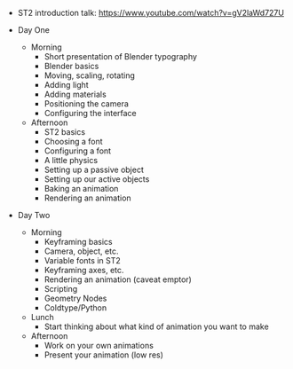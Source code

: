 

- ST2 introduction talk: https://www.youtube.com/watch?v=gV2laWd727U


- Day One
    - Morning
        - Short presentation of Blender typography
        - Blender basics
        - Moving, scaling, rotating
        - Adding light
        - Adding materials
        - Positioning the camera
        - Configuring the interface
    - Afternoon
        - ST2 basics
        - Choosing a font
        - Configuring a font
        - A little physics
        - Setting up a passive object
        - Setting up our active objects
        - Baking an animation
        - Rendering an animation

- Day Two
    - Morning
        - Keyframing basics
        - Camera, object, etc.
        - Variable fonts in ST2
        - Keyframing axes, etc.
        - Rendering an animation (caveat emptor)
        - Scripting
        - Geometry Nodes
        - Coldtype/Python
    - Lunch
        - Start thinking about what kind of animation you want to make
    - Afternoon
        - Work on your own animations
        - Present your animation (low res)
